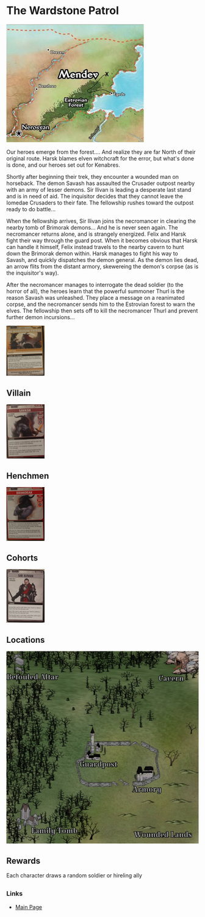 # The Wardstone Patrol

![BigMap](../maps/IntoTheWorldwound2.png)

Our heroes emerge from the forest.... And realize they are far North of their original route. Harsk blames elven witchcraft for the error, but what's done is done, and our heroes set out for Kenabres.

Shortly after beginning their trek, they encounter a wounded man on horseback. The demon Savash has assaulted the Crusader outpost nearby with an army of lesser demons. Sir Ilivan is leading a desperate last stand and is in need of aid. The inquisitor decides that they cannot leave the Iomedae Crusaders to their fate. The fellowship rushes toward the outpost ready to do battle...

When the fellowship arrives, Sir Ilivan joins the necromancer in clearing the nearby tomb of Brimorak demons... And he is never seen again. The necromancer returns alone, and is strangely energized. Felix and Harsk fight their way through the guard post. When it becomes obvious that Harsk can handle it himself, Felix instead travels to the nearby cavern to hunt down the Brimorak demon within. Harsk manages to fight his way to Savash, and quickly dispatches the demon general. As the demon lies dead, an arrow flits from the distant armory, skewereing the demon's corpse (as is the inquisitor's way).

After the necromancer manages to interrogate the dead soldier (to the horror of all), the heroes learn that the powerful summoner Thurl is the reason Savash was unleashed. They place a message on a reanimated corpse, and the necromancer sends him to the Estrovian forest to warn the elves. The fellowship then sets off to kill the necromancer Thurl and prevent further demon incursions... 

<img src="https://github.com/barry4356/PACG_Cards/blob/main/WoTR/Scenarios/TheWardstonePatrol.png" alt="ScenarioFront" width="100"/>


## Villain
<img src="https://github.com/barry4356/PACG_Cards/blob/main/WoTR/Villains/Savash.png" alt="villain" width="100"/>

## Henchmen
<img src="https://github.com/barry4356/PACG_Cards/blob/main/WoTR/Henchmen/Brimorak.png" alt="Henchmen" width="100"/>

## Cohorts
<img src="https://github.com/barry4356/PACG_Cards/blob/main/WoTR/Cohorts/SirIlivan.png" alt="Cohort" width="100"/>
 
## Locations

![scenarioMap](../maps/WardstonePatrol.jpg)

## Rewards

Each character draws a random soldier or hireling ally

##
### Links
- [Main Page](../main.md#wrath-of-the-righteous)
